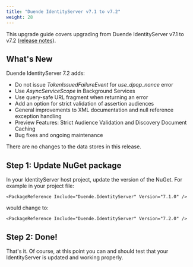 ```yaml
---
title: "Duende IdentityServer v7.1 to v7.2"
weight: 28
---
```


This upgrade guide covers upgrading from Duende IdentityServer v7.1 to v7.2 ([release notes](https://github.com/DuendeSoftware/products/releases/tag/is-7.2.0)).

## What's New
Duende IdentityServer 7.2 adds:
- Do not issue *TokenIssuedFailureEvent* for *use_dpop_nonce* error
- Use *AsyncServiceScope* in Background Services
- Use query-safe URL fragment when returning an error
- Add an option for strict validation of assertion audiences
- General improvements to XML documentation and null reference exception handling
- Preview Features: Strict Audience Validation and Discovery Document Caching
- Bug fixes and ongoing maintenance

There are no changes to the data stores in this release.

## Step 1: Update NuGet package

In your IdentityServer host project, update the version of the NuGet.
For example in your project file:

```
<PackageReference Include="Duende.IdentityServer" Version="7.1.0" />
```

would change to:

```
<PackageReference Include="Duende.IdentityServer" Version="7.2.0" />
```


## Step 2: Done!

That's it. Of course, at this point you can and should test that your IdentityServer is updated and working properly.
